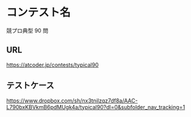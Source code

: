 # コンテスト名
競プロ典型 90 問

## URL
https://atcoder.jp/contests/typical90

## テストケース
https://www.dropbox.com/sh/nx3tnilzqz7df8a/AAC-L790bxKBVkmB6pdMUgk4a/typical90?dl=0&subfolder_nav_tracking=1
